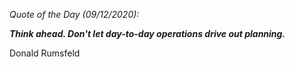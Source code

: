 *Quote of the Day (09/12/2020):*

_**Think ahead. Don't let day-to-day operations drive out planning.**_

Donald Rumsfeld